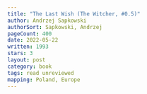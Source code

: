 ```yaml
---
title: "The Last Wish (The Witcher, #0.5)"
author: Andrzej Sapkowski
authorSort: Sapkowski, Andrzej
pageCount: 400
date: 2022-05-22
written: 1993
stars: 3
layout: post
category: book
tags: read unreviewed
mapping: Poland, Europe
---
```

